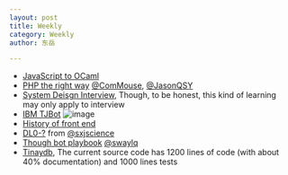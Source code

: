 ```yaml
---
layout: post
title: Weekly
category: Weekly
author: 东岳

---
```


- [JavaScript to OCaml](https://github.com/facebookexperimental/JSCaml)
- [PHP the right way](https://github.com/codeguy/php-the-right-way)
[@ComMouse](https://github.com/ComMouse), [@JasonQSY](https://github.com/JasonQSY)
- [System Deisgn Interview](https://github.com/donnemartin/system-design-primer), Though, to be honest, this kind of learning may only apply to interview
- [IBM TJBot](https://github.com/ibmtjbot/tjbot)
![image](https://cloud.githubusercontent.com/assets/5621298/23923879/a800fa0a-08c5-11e7-86d8-c1b29c586697.png)
- [History of front end](http://www.jianshu.com/p/8dc5c6aa01fc)
- [DL0-?](https://github.com/hunkim/DeepLearningZeroToAll)
from [@sxjscience](https://github.com/sxjscience)
- [Though bot playbook](https://thoughtbot.com/playbook)
[@swaylq](https://github.com/swaylq)
- [Tinaydb](https://github.com/msiemens/tinydb), The current source code has 1200 lines of code (with about 40% documentation) and 1000 lines tests
